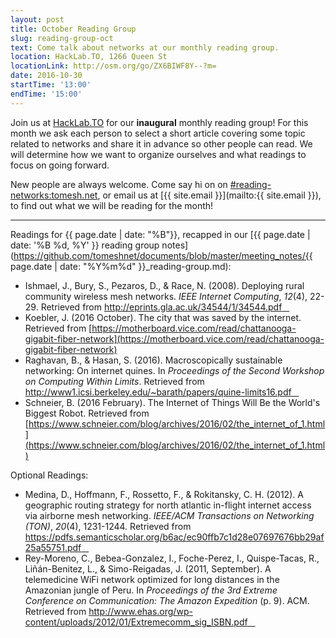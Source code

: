 ```yaml
---
layout: post
title: October Reading Group
slug: reading-group-oct
text: Come talk about networks at our monthly reading group.
location: HackLab.TO, 1266 Queen St
locationLink: http://osm.org/go/ZX6BIWF8Y--?m=
date: 2016-10-30
startTime: '13:00'
endTime: '15:00'
---
```


Join us at [HackLab.TO](https://hacklab.to) for our **inaugural** monthly reading group! For this month we ask each person to select a short article covering some topic related to networks and share it in advance so other people can read. We will determine how we want to organize ourselves and what readings to focus on going forward.

New people are always welcome. Come say hi on on  [#reading-networks:tomesh.net](https://chat.tomesh.net/#/room/#reading-networks:tomesh.net), or email us at [{{ site.email }}](mailto:{{ site.email }}), to find out what we will be reading for the month!

***

Readings for {{ page.date | date: "%B"}}, recapped in our [{{ page.date | date: '%B %d, %Y' }} reading group notes](https://github.com/tomeshnet/documents/blob/master/meeting_notes/{{ page.date | date: "%Y%m%d" }}_reading-group.md):

- Ishmael, J., Bury, S., Pezaros, D., & Race, N. (2008). Deploying rural community wireless mesh networks. _IEEE Internet Computing_, _12_(4), 22-29. Retrieved from [http://eprints.gla.ac.uk/34544/1/34544.pdf &nbsp;&nbsp;<i class="fa fa-file-pdf-o" aria-hidden="true"></i>](http://eprints.gla.ac.uk/34544/1/34544.pdf)
- Koebler, J. (2016 October). The city that was saved by the internet. Retrieved from [https://motherboard.vice.com/read/chattanooga-gigabit-fiber-network](https://motherboard.vice.com/read/chattanooga-gigabit-fiber-network)
- Raghavan, B., & Hasan, S. (2016). Macroscopically sustainable networking: On internet quines. In _Proceedings of the Second Workshop on Computing Within Limits_. Retrieved from [http://www1.icsi.berkeley.edu/~barath/papers/quine-limits16.pdf &nbsp;&nbsp;<i class="fa fa-file-pdf-o" aria-hidden="true"></i>](http://www1.icsi.berkeley.edu/~barath/papers/quine-limits16.pdf)
- Schneier, B. (2016 February). The Internet of Things Will Be the World's Biggest Robot. Retrieved from [https://www.schneier.com/blog/archives/2016/02/the_internet_of_1.html](https://www.schneier.com/blog/archives/2016/02/the_internet_of_1.html)

Optional Readings:

- Medina, D., Hoffmann, F., Rossetto, F., & Rokitansky, C. H. (2012). A geographic routing strategy for north atlantic in-flight internet access via airborne mesh networking. _IEEE/ACM Transactions on Networking (TON)_, _20_(4), 1231-1244. Retrieved from [https://pdfs.semanticscholar.org/b6ac/ec90ffb7c1d28e07697676bb29af25a55751.pdf &nbsp;&nbsp;<i class="fa fa-file-pdf-o" aria-hidden="true"></i>](https://pdfs.semanticscholar.org/b6ac/ec90ffb7c1d28e07697676bb29af25a55751.pdf)
- Rey-Moreno, C., Bebea-Gonzalez, I., Foche-Perez, I., Quispe-Tacas, R., Liñán-Benitez, L., & Simo-Reigadas, J. (2011, September). A telemedicine WiFi network optimized for long distances in the Amazonian jungle of Peru. In _Proceedings of the 3rd Extreme Conference on Communication: The Amazon Expedition_ (p. 9). ACM. Retrieved from [http://www.ehas.org/wp-content/uploads/2012/01/Extremecomm_sig_ISBN.pdf &nbsp;&nbsp;<i class="fa fa-file-pdf-o" aria-hidden="true"></i>](http://www.ehas.org/wp-content/uploads/2012/01/Extremecomm_sig_ISBN.pdf)
